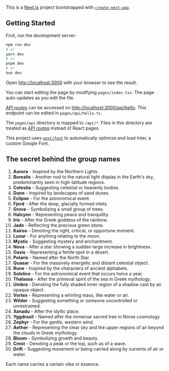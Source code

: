 This is a [Next.js](https://nextjs.org/) project bootstrapped with [`create-next-app`](https://github.com/vercel/next.js/tree/canary/packages/create-next-app).

## Getting Started

First, run the development server:

```bash
npm run dev
# or
yarn dev
# or
pnpm dev
# or
bun dev
```

Open [http://localhost:3000](http://localhost:3000) with your browser to see the result.

You can start editing the page by modifying `pages/index.tsx`. The page auto-updates as you edit the file.

[API routes](https://nextjs.org/docs/api-routes/introduction) can be accessed on [http://localhost:3000/api/hello](http://localhost:3000/api/hello). This endpoint can be edited in `pages/api/hello.ts`.

The `pages/api` directory is mapped to `/api/*`. Files in this directory are treated as [API routes](https://nextjs.org/docs/api-routes/introduction) instead of React pages.

This project uses [`next/font`](https://nextjs.org/docs/basic-features/font-optimization) to automatically optimize and load Inter, a custom Google Font.

## The secret behind the group names

1. **Aurora** - Inspired by the Northern Lights.
2. **Borealis** - Another nod to the natural light display in the Earth's sky, predominantly seen in high-latitude regions.
3. **Celestia** - Suggesting celestial or heavenly bodies.
4. **Dune** - Inspired by landscapes of sand dunes.
5. **Eclipse** - For the astronomical event.
6. **Fjord** - After the deep, glacially formed inlets.
7. **Grove** - Symbolizing a small group of trees.
8. **Halcyon** - Representing peace and tranquility.
9. **Iris** - After the Greek goddess of the rainbow.
10. **Jade** - Reflecting the precious green stone.
11. **Kairos** - Denoting the right, critical, or opportune moment.
12. **Lunar** - For anything relating to the moon.
13. **Mystic** - Suggesting mystery and enchantment.
14. **Nova** - After a star showing a sudden large increase in brightness.
15. **Oasis** - Representing a fertile spot in a desert.
16. **Polaris** - Named after the North Star.
17. **Quasar** - For the massively energetic and distant celestial object.
18. **Rune** - Inspired by the characters of ancient alphabets.
19. **Solstice** - For the astronomical event that occurs twice a year.
20. **Thalassa** - After the primeval spirit of the sea in Greek mythology.
21. **Umbra** - Denoting the fully shaded inner region of a shadow cast by an opaque object.
22. **Vortex** - Representing a whirling mass, like water or air.
23. **Wilder** - Suggesting something or someone uncontrolled or unrestrained.
24. **Xanadu** - After the idyllic place.
25. **Yggdrasil** - Named after the immense sacred tree in Norse cosmology.
26. **Zephyr** - For the gentle, western wind.
27. **Aether** - Representing the clear sky and the upper regions of air beyond the clouds in Greek mythology.
28. **Bloom** - Symbolizing growth and beauty.
29. **Crest** - Denoting a peak or the top, such as of a wave.
30. **Drift** - Suggesting movement or being carried along by currents of air or water.

Each name carries a certain vibe or essence.
